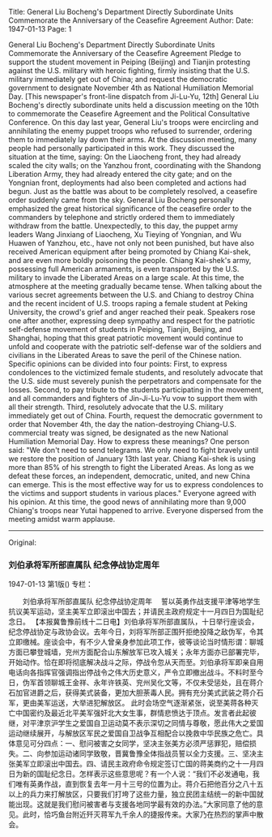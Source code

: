 Title: General Liu Bocheng's Department Directly Subordinate Units Commemorate the Anniversary of the Ceasefire Agreement
Author:
Date: 1947-01-13
Page: 1

General Liu Bocheng's Department Directly Subordinate Units
	Commemorate the Anniversary of the Ceasefire Agreement
	Pledge to support the student movement in Peiping (Beijing) and Tianjin protesting against the U.S. military with heroic fighting, firmly insisting that the U.S. military immediately get out of China; and request the democratic government to designate November 4th as National Humiliation Memorial Day.
[This newspaper's front-line dispatch from Ji-Lu-Yu, 12th] General Liu Bocheng's directly subordinate units held a discussion meeting on the 10th to commemorate the Ceasefire Agreement and the Political Consultative Conference. On this day last year, General Liu's troops were encircling and annihilating the enemy puppet troops who refused to surrender, ordering them to immediately lay down their arms. At the discussion meeting, many people had personally participated in this work. They discussed the situation at the time, saying: On the Liaocheng front, they had already scaled the city walls; on the Yanzhou front, coordinating with the Shandong Liberation Army, they had already entered the city gate; and on the Yongnian front, deployments had also been completed and actions had begun. Just as the battle was about to be completely resolved, a ceasefire order suddenly came from the sky. General Liu Bocheng personally emphasized the great historical significance of the ceasefire order to the commanders by telephone and strictly ordered them to immediately withdraw from the battle. Unexpectedly, to this day, the puppet army leaders Wang Jinxiang of Liaocheng, Xu Tieying of Yongnian, and Wu Huawen of Yanzhou, etc., have not only not been punished, but have also received American equipment after being promoted by Chiang Kai-shek, and are even more boldly poisoning the people. Chiang Kai-shek's army, possessing full American armaments, is even transported by the U.S. military to invade the Liberated Areas on a large scale.
	At this time, the atmosphere at the meeting gradually became tense. When talking about the various secret agreements between the U.S. and Chiang to destroy China and the recent incident of U.S. troops raping a female student at Peking University, the crowd's grief and anger reached their peak. Speakers rose one after another, expressing deep sympathy and respect for the patriotic self-defense movement of students in Peiping, Tianjin, Beijing, and Shanghai, hoping that this great patriotic movement would continue to unfold and cooperate with the patriotic self-defense war of the soldiers and civilians in the Liberated Areas to save the peril of the Chinese nation. Specific opinions can be divided into four points: First, to express condolences to the victimized female students, and resolutely advocate that the U.S. side must severely punish the perpetrators and compensate for the losses. Second, to pay tribute to the students participating in the movement, and all commanders and fighters of Jin-Ji-Lu-Yu vow to support them with all their strength. Third, resolutely advocate that the U.S. military immediately get out of China. Fourth, request the democratic government to order that November 4th, the day the nation-destroying Chiang-U.S. commercial treaty was signed, be designated as the new National Humiliation Memorial Day. How to express these meanings? One person said: "We don't need to send telegrams. We only need to fight bravely until we restore the position of January 13th last year. Chiang Kai-shek is using more than 85% of his strength to fight the Liberated Areas. As long as we defeat these forces, an independent, democratic, united, and new China can emerge. This is the most effective way for us to express condolences to the victims and support students in various places." Everyone agreed with his opinion. At this time, the good news of annihilating more than 9,000 Chiang's troops near Yutai happened to arrive. Everyone dispersed from the meeting amidst warm applause.



<hr /> 

Original: 


### 刘伯承将军所部直属队  纪念停战协定周年

1947-01-13
第1版()
专栏：

　　刘伯承将军所部直属队
    纪念停战协定周年
  　誓以英勇作战支援平津等地学生抗议美军运动，坚主美军立即滚出中国去；并请民主政府规定十一月四日为国耻纪念日。
    【本报冀鲁豫前线十二日电】刘伯承将军所部直属队，十日举行座谈会，纪念停战协定与政协会议。去年今日，刘将军所部正围歼拒绝投降之敌伪军，令其立即缴械。座谈会中，有不少人曾亲身参加此项工作，彼等谈论当时情形谓：聊城方面已攀登城墙，兖州方面配合山东解放军已攻入城关；永年方面亦已部署完毕，开始动作。恰在即将彻底解决战斗之际，停战令忽从天而至。刘伯承将军即亲自用电话向各指挥官强调指出停战令之伟大历史意义，严令立即撤出战斗。不料时至今日，伪军首领聊城王金祥、永年许铁英、兖州吴化文等，不仅未受惩处，且在蒋介石加官进爵之后，获得美式装备，更加大胆荼毒人民。拥有充分美式武装之蒋介石军，更由美军运送，大举进犯解放区。
    此时会场空气逐渐紧张，说至美蒋各种灭亡中国密约及最近北平美军强奸北大女生事，群情悲愤达于顶点。发言者此起彼继，对平津京沪学生之爱国自卫运动莫不表示深切之同情与尊敬，愿此伟大之爱国运动继续展开，与解放区军民之爱国自卫战争互相配合以挽救中华民族之危亡。具体意见可分四点：一、慰问被害之女同学，坚决主张美方必须严惩罪犯，赔偿损失。二、向参加运动诸同学致敬，晋冀鲁豫全体指战员誓以全力支援。三、坚决主张美军立即滚出中国去。四、请民主政府命令规定签订亡国的蒋美商约之十一月四日为新的国耻纪念日。怎样表示这些意思呢？有一个人说：“我们不必发通电，我们唯有英勇作战，直到恢复去年一月十三号的位置为止。蒋介石把他百分之八十五以上的兵力来打解放区，只要我们打垮了这些力量，独立民团主结统一的新中国就能出现。这就是我们慰问被害者与支援各地同学最有效的办法。”大家同意了他的意见。此时，恰巧鱼台附近歼灭蒋军九千余人的捷报传来。大家乃在热烈的掌声中散会。
